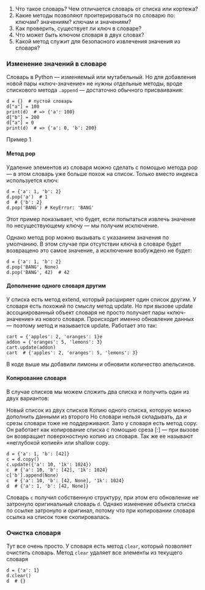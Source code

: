 1. Что такое словарь? Чем отличается словарь от списка или кортежа?
2. Какие методы позволяют проитерироваться по словарю по: ключам? значениям? ключам и значениям?
3. Как проверить, существует ли ключ в словаре?
4. Что может быть ключом словаря в двух словах?
5. Какой метод служит для безопасного извлечения значения из словаря?


### Изменение значений в словаре

Словарь в Python — изменяемый или мутабельный. Но для добавления новой пары «ключ-значение» не 
нужны отдельные методы, вроде спискового метода `.append` — достаточно обычного присваивания:

    d = {}  # пустой словарь
    d["a"] = 100
    print(d)  # => {'a': 100}
    d["b"] = 200
    d["a"] = 0
    print(d)  # => {'a': 0, 'b': 200}

Пример 1


#### Метод pop


Удаление элементов из словаря можно сделать с помощью метода pop — в этом словарь уже больше похож на список. 
Только вместо индекса используется ключ:

    d = {'a': 1, 'b': 2}
    d.pop('a')  # 1
    d  # {'b': 2}
    d.pop('BANG') # KeyError: 'BANG'

Этот пример показывает, что будет, если попытаться извлечь значение по несуществующему ключу — мы получим исключение.

Однако метод pop можно вызывать с указанием значения по умолчанию. В этом случае при 
отсутствии ключа в словаре будет возвращено это самое значение, а исключение возбуждено не будет:

    d = {'a': 1, 'b': 2}
    d.pop('BANG', None)
    d.pop('BANG', 42)  # 42

#### Дополнение одного словаря другим

У списка есть метод extend, который расширяет один список другим. 
У словаря есть похожий по смыслу метод update. Но при вызове update ассоциированный 
объект словаря не просто получает пары «ключ-значение» из нового словаря. 
Происходит именно обновление данных — поэтому метод и называется update. Работает это так:

    cart = {'apples': 2, 'oranges': 1}e
    addon = {'oranges': 5, 'lemons': 3}
    cart.update(addon)
    cart  # {'apples': 2, 'oranges': 5, 'lemons': 3}

В коде выше мы добавили лимоны и обновили количество апельсинов.


#### Копирование словаря

В случае списков мы можем сложить два списка и получить один из двух вариантов:

Новый список из двух списков
Копию одного списка, которую можно дополнить данными из второго
Но словари нельзя складывать, да и срезы словари тоже не поддерживают. 
Зато у словаря есть метод copy. Он работает как копирование списка с помощью среза [:] — при
вызове он возвращает поверхностную копию из словаря. Так же ее называют «неглубокой копией» или shallow copy.

    d = {'a': 1, 'b': [42]}
    c = d.copy()
    c.update({'a': 10, '1k': 1024})
    c  # {'a': 10, 'b': [42], '1k': 1024}
    c['b'].append(None)
    c  # {'a': 10, 'b': [42, None], '1k': 1024}
    d  # {'a': 1, 'b': [42, None]}

Словарь `c` получил собственную структуру, при этом его обновление не затронуло оригинальный словарь `d`. 
Однако изменение объекта списка по ссылке затронуло и оригинал, потому что при копировании словаря ссылка на список тоже скопировалась.


### Очистка словаря

Тут все очень просто. У словаря есть метод `clear`, который позволяет очистить словарь. Метод `clear` удаляет все элементы из
текущего словаря


    d = {'a': 1}
    d.clear()
    d  # {}